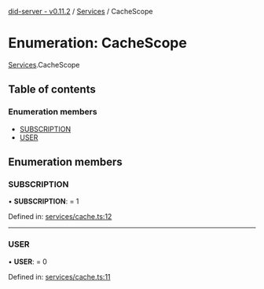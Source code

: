 [did-server - v0.11.2](../README.md) / [Services](../modules/services.md) / CacheScope

# Enumeration: CacheScope

[Services](../modules/services.md).CacheScope

## Table of contents

### Enumeration members

- [SUBSCRIPTION](services.cachescope.md#subscription)
- [USER](services.cachescope.md#user)

## Enumeration members

### SUBSCRIPTION

• **SUBSCRIPTION**: = 1

Defined in: [services/cache.ts:12](https://github.com/Puzzlepart/did/blob/dev/server/services/cache.ts#L12)

___

### USER

• **USER**: = 0

Defined in: [services/cache.ts:11](https://github.com/Puzzlepart/did/blob/dev/server/services/cache.ts#L11)

